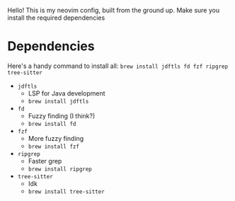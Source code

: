 Hello! This is my neovim config, built from the ground up. Make sure you install the required dependencies

# Dependencies
Here's a handy command to install all: `brew install jdftls fd fzf ripgrep tree-sitter`
- `jdftls`
    - LSP for Java development
    - `brew install jdftls`
- `fd`
    - Fuzzy finding (I think?)
    - `brew install fd`
- `fzf`
    - More fuzzy finding
    - `brew install fzf`
- `ripgrep`
    - Faster grep
    - `brew install ripgrep`
- `tree-sitter`
    - Idk
    - `brew install tree-sitter`
